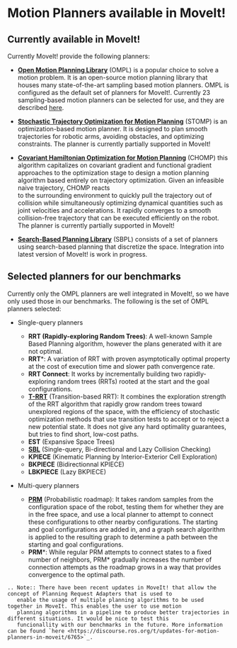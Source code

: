 # Motion Planners available in MoveIt!

## Currently available in MoveIt!
Currently MoveIt! provide the following planners:

* **[Open  Motion  Planning  Library](http://ompl.kavrakilab.org/)** (OMPL) is  a  popular  choice to solve a motion problem. It is an open-source motion
  planning  library  that  houses  many  state-of-the-art  sampling  based motion planners. OMPL is configured as the default
  set of planners for MoveIt!. Currently 23 sampling-based motion planners can be selected for use, and they are described [here](http://ompl.kavrakilab.org/planners.html).

* **[Stochastic  Trajectory Optimization for Motion Planning](http://wiki.ros.org/stomp_motion_planner)** (STOMP)  is  an  
  optimization-based  motion  planner.  It  is designed  to  plan  smooth  trajectories  for  robotic  arms, avoiding obstacles, and optimizing constraints.
  The  planner is currently partially supported in MoveIt!

* **[Covariant Hamiltonian Optimization for Motion Planning](https://www.ri.cmu.edu/pub_files/2009/5/icra09-chomp.pdf)** (CHOMP)
  this algorithm capitalizes on covariant gradient and functional gradient approaches to the optimization stage to design
  a motion planning algorithm based entirely on trajectory optimization. Given an infeasible naive trajectory, CHOMP reacts  
  to the surrounding environment to quickly pull the trajectory out of collision while simultaneously optimizing dynamical
  quantities such as joint velocities and accelerations. It rapidly converges to a smooth collision-free trajectory that can
  be executed efficiently on the robot. The  planner is currently partially supported in MoveIt!

* **[Search-Based Planning Library](http://wiki.ros.org/sbpl)** (SBPL) consists of a set of planners using search-based planning that discretize the space.
  Integration into latest version of MoveIt! is work in progress.

## Selected planners for our benchmarks
Currently only the OMPL planners are well integrated in MoveIt!, so we have only used those in our benchmarks.
The following is the set of OMPL planners selected:

* Single-query planners
  * **RRT (Rapidly-exploring Random Trees)**: A well-known Sample Based Planning algorithm, however the plans generated with it are not optimal.
  * **RRT***: A variation of RRT with proven asymptotically optimal property at the cost of execution time and slower path convergence rate.
  * **RRT Connect**: It works by incrementally building two rapidly-exploring random trees (RRTs) rooted at the start and the goal configurations.
  * **[T-RRT](http://www.leonardjaillet.com/Publications_files/Iros08_Jaillet_TransitRRT.pdf)** (Transition-based RRT): It combines the exploration strength of the RRT algorithm that rapidly grow random trees toward unexplored regions of the space, with the efficiency of stochastic optimization methods that use transition tests to accept or to reject a new potential state. It does not give any hard optimality guarantees, but tries to find short, low-cost paths.
  * **EST** (Expansive Space Trees)
  * **[SBL](http://robotics.stanford.edu/~latombe/papers/isrr01/spinger/latombe.pdf)** (Single-query, Bi-directional and Lazy Collision Checking)
  * **KPIECE** (Kinematic Planning by Interior-Exterior Cell Exploration)
  * **BKPIECE** (Bidirectionnal KPIECE)
  * **LBKPIECE** (Lazy BKPIECE)

* Multi-query planners
  * **[PRM](https://ieeexplore.ieee.org/document/508439)** (Probabilistic roadmap): It takes random samples from the configuration space of the robot, testing them for whether they are in the free space, and use a local planner to attempt to connect these configurations to other nearby configurations. The starting and goal configurations are added in, and a graph search algorithm is applied to the resulting graph to determine a path between the starting and goal configurations.
  * **PRM***: While regular PRM attempts to connect states to a fixed number of neighbors, PRM* gradually increases the number of connection attempts as the roadmap grows in a way that provides convergence to the optimal path.


```eval_rst
.. Note:: There have been recent updates in MoveIt! that allow the concept of Planning Request Adapters that is used to
   enable the usage of multiple planning algorithms to be used together in MoveIt. This enables the user to use motion
   planning algorithms in a pipeline to produce better trajectories in different situations. It would be nice to test this
   funcionallity with our benchmarks in the future. More information can be found `here <https://discourse.ros.org/t/updates-for-motion-planners-in-moveit/6765>`_.
```
